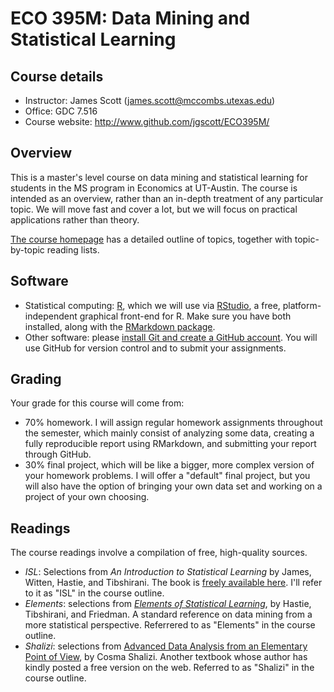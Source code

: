 # ECO 395M: Data Mining and Statistical Learning  

## Course details

* Instructor: James Scott (james.scott@mccombs.utexas.edu)
* Office: GDC 7.516  
* Course website: http://www.github.com/jgscott/ECO395M/

## Overview

This is a master's level course on data mining and statistical learning for students in the MS program in Economics at UT-Austin.  The course is intended as an overview, rather than an in-depth treatment of any particular topic.  We will move fast and cover a lot, but we will focus on practical applications rather than theory.

[The course homepage](README.md) has a detailed outline of topics, together with topic-by-topic reading lists.

## Software

* Statistical computing: [R](http://www.r-project.org), which we will use via [RStudio](http://www.rstudio.com), a free, platform-independent graphical front-end for R.  Make sure you have both installed, along with the [RMarkdown package](http://rmarkdown.rstudio.com).  
* Other software: please [install Git and create a GitHub account](https://help.github.com/articles/set-up-git/).  You will use GitHub for version control and to submit your assignments.  


## Grading  

Your grade for this course will come from:  
- 70% homework.  I will assign regular homework assignments throughout the semester, which mainly consist of analyzing some data, creating a fully reproducible report using RMarkdown, and submitting your report through GitHub.   
- 30% final project, which will be like a bigger, more complex version of your homework problems.  I will offer a "default" final project, but you will also have the option of bringing your own data set and working on a project of your own choosing.  

## Readings

The course readings involve a compilation of free, high-quality sources.  

* _ISL_: Selections from _An Introduction to Statistical Learning_ by James, Witten, Hastie, and Tibshirani.  The book is [freely available here](http://www-bcf.usc.edu/~gareth/ISL/).  I'll refer to it as "ISL" in the course outline.  
* _Elements_: selections from [_Elements of Statistical Learning_](http://statweb.stanford.edu/~tibs/ElemStatLearn/), by Hastie, Tibshirani, and Friedman.  A standard reference on data mining from a more statistical perspective.  Referrered to as "Elements" in the course outline.  
* _Shalizi_: selections from [Advanced Data Analysis from an Elementary Point of View](http://www.stat.cmu.edu/~cshalizi/ADAfaEPoV/ADAfaEPoV.pdf), by Cosma Shalizi.  Another textbook whose author has kindly posted a free version on the web.  Referred to as "Shalizi" in the course outline.  




